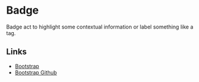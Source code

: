 # Badge

Badge act to highlight some contextual information or label something like a tag.

## Links

- [Bootstrap](http://getbootstrap.com/docs/4.0/components/badge/)
- [Bootstrap Github](https://github.com/twbs/bootstrap/blob/v4-dev/scss/_badge.scss)
